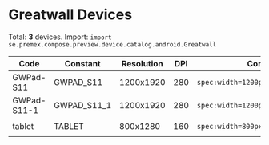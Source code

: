 # Greatwall Devices

Total: **3** devices. Import: `import se.premex.compose.preview.device.catalog.android.Greatwall`

| Code | Constant | Resolution | DPI | Compose Spec | Preview Usage |
|------|----------|------------|-----|-------------|---------------|
| GWPad-S11 | GWPAD_S11 | 1200x1920 | 280 | `spec:width=1200px,height=1920px,dpi=280` | `@Preview(device = Greatwall.GWPAD_S11)` |
| GWPad-S11-1 | GWPAD_S11_1 | 1200x1920 | 280 | `spec:width=1200px,height=1920px,dpi=280` | `@Preview(device = Greatwall.GWPAD_S11_1)` |
| tablet | TABLET | 800x1280 | 160 | `spec:width=800px,height=1280px,dpi=160` | `@Preview(device = Greatwall.TABLET)` |

<!-- Generated automatically. Do not edit manually. -->
